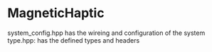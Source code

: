 # MagneticHaptic
system_config.hpp has the wireing and configuration of the system
type.hpp:	has the defined types and headers
